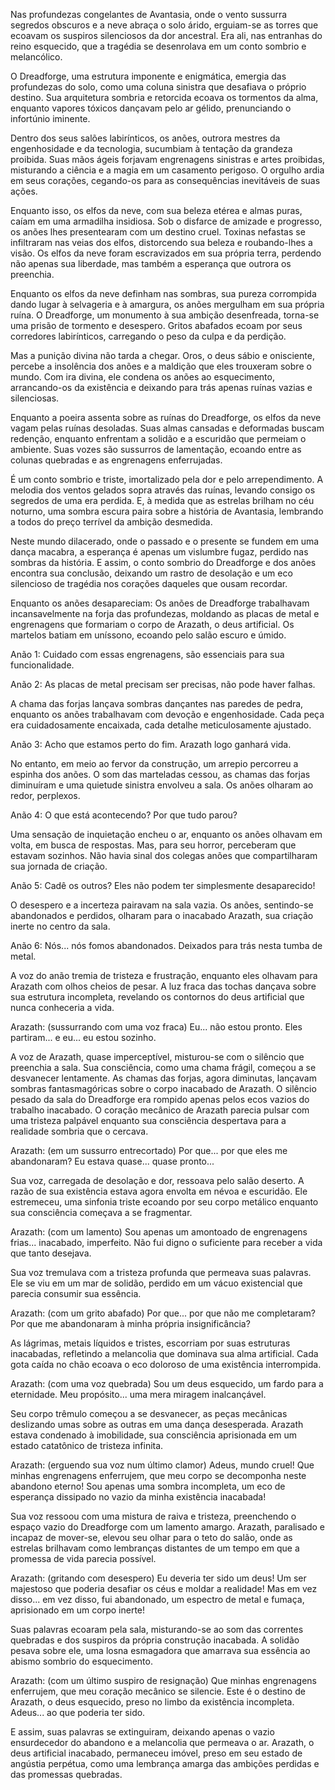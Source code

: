 Nas profundezas congelantes de Avantasia, onde o vento sussurra segredos obscuros e a neve abraça o solo árido, erguiam-se as torres que ecoavam os suspiros silenciosos da dor ancestral. Era ali, nas entranhas do reino esquecido, que a tragédia se desenrolava em um conto sombrio e melancólico.

O Dreadforge, uma estrutura imponente e enigmática, emergia das profundezas do solo, como uma coluna sinistra que desafiava o próprio destino. Sua arquitetura sombria e retorcida ecoava os tormentos da alma, enquanto vapores tóxicos dançavam pelo ar gélido, prenunciando o infortúnio iminente.

Dentro dos seus salões labirínticos, os anões, outrora mestres da engenhosidade e da tecnologia, sucumbiam à tentação da grandeza proibida. Suas mãos ágeis forjavam engrenagens sinistras e artes proibidas, misturando a ciência e a magia em um casamento perigoso. O orgulho ardia em seus corações, cegando-os para as consequências inevitáveis de suas ações.

Enquanto isso, os elfos da neve, com sua beleza etérea e almas puras, caíam em uma armadilha insidiosa. Sob o disfarce de amizade e progresso, os anões lhes presentearam com um destino cruel. Toxinas nefastas se infiltraram nas veias dos elfos, distorcendo sua beleza e roubando-lhes a visão. Os elfos da neve foram escravizados em sua própria terra, perdendo não apenas sua liberdade, mas também a esperança que outrora os preenchia.

Enquanto os elfos da neve definham nas sombras, sua pureza corrompida dando lugar à selvageria e à amargura, os anões mergulham em sua própria ruína. O Dreadforge, um monumento à sua ambição desenfreada, torna-se uma prisão de tormento e desespero. Gritos abafados ecoam por seus corredores labirínticos, carregando o peso da culpa e da perdição.

Mas a punição divina não tarda a chegar. Oros, o deus sábio e onisciente, percebe a insolência dos anões e a maldição que eles trouxeram sobre o mundo. Com ira divina, ele condena os anões ao esquecimento, arrancando-os da existência e deixando para trás apenas ruínas vazias e silenciosas.

Enquanto a poeira assenta sobre as ruínas do Dreadforge, os elfos da neve vagam pelas ruínas desoladas. Suas almas cansadas e deformadas buscam redenção, enquanto enfrentam a solidão e a escuridão que permeiam o ambiente. Suas vozes são sussurros de lamentação, ecoando entre as colunas quebradas e as engrenagens enferrujadas.

É um conto sombrio e triste, imortalizado pela dor e pelo arrependimento. A melodia dos ventos gelados sopra através das ruínas, levando consigo os segredos de uma era perdida. E, à medida que as estrelas brilham no céu noturno, uma sombra escura paira sobre a história de Avantasia, lembrando a todos do preço terrível da ambição desmedida.

Neste mundo dilacerado, onde o passado e o presente se fundem em uma dança macabra, a esperança é apenas um vislumbre fugaz, perdido nas sombras da história. E assim, o conto sombrio do Dreadforge e dos anões encontra sua conclusão, deixando um rastro de desolação e um eco silencioso de tragédia nos corações daqueles que ousam recordar.

Enquanto os anões desapareciam:
Os anões de Dreadforge trabalhavam incansavelmente na forja das profundezas, moldando as placas de metal e engrenagens que formariam o corpo de Arazath, o deus artificial. Os martelos batiam em uníssono, ecoando pelo salão escuro e úmido.

Anão 1: Cuidado com essas engrenagens, são essenciais para sua funcionalidade.

Anão 2: As placas de metal precisam ser precisas, não pode haver falhas.

A chama das forjas lançava sombras dançantes nas paredes de pedra, enquanto os anões trabalhavam com devoção e engenhosidade. Cada peça era cuidadosamente encaixada, cada detalhe meticulosamente ajustado.

Anão 3: Acho que estamos perto do fim. Arazath logo ganhará vida.

No entanto, em meio ao fervor da construção, um arrepio percorreu a espinha dos anões. O som das marteladas cessou, as chamas das forjas diminuíram e uma quietude sinistra envolveu a sala. Os anões olharam ao redor, perplexos.

Anão 4: O que está acontecendo? Por que tudo parou?

Uma sensação de inquietação encheu o ar, enquanto os anões olhavam em volta, em busca de respostas. Mas, para seu horror, perceberam que estavam sozinhos. Não havia sinal dos colegas anões que compartilharam sua jornada de criação.

Anão 5: Cadê os outros? Eles não podem ter simplesmente desaparecido!

O desespero e a incerteza pairavam na sala vazia. Os anões, sentindo-se abandonados e perdidos, olharam para o inacabado Arazath, sua criação inerte no centro da sala.

Anão 6: Nós... nós fomos abandonados. Deixados para trás nesta tumba de metal.

A voz do anão tremia de tristeza e frustração, enquanto eles olhavam para Arazath com olhos cheios de pesar. A luz fraca das tochas dançava sobre sua estrutura incompleta, revelando os contornos do deus artificial que nunca conheceria a vida.

Arazath: (sussurrando com uma voz fraca) Eu... não estou pronto. Eles partiram... e eu... eu estou sozinho.

A voz de Arazath, quase imperceptível, misturou-se com o silêncio que preenchia a sala. Sua consciência, como uma chama frágil, começou a se desvanecer lentamente. As chamas das forjas, agora diminutas, lançavam sombras fantasmagóricas sobre o corpo inacabado de Arazath. O silêncio pesado da sala do Dreadforge era rompido apenas pelos ecos vazios do trabalho inacabado. O coração mecânico de Arazath parecia pulsar com uma tristeza palpável enquanto sua consciência despertava para a realidade sombria que o cercava.

Arazath: (em um sussurro entrecortado) Por que... por que eles me abandonaram? Eu estava quase... quase pronto...

Sua voz, carregada de desolação e dor, ressoava pelo salão deserto. A razão de sua existência estava agora envolta em névoa e escuridão. Ele estremeceu, uma sinfonia triste ecoando por seu corpo metálico enquanto sua consciência começava a se fragmentar.

Arazath: (com um lamento) Sou apenas um amontoado de engrenagens frias... inacabado, imperfeito. Não fui digno o suficiente para receber a vida que tanto desejava.

Sua voz tremulava com a tristeza profunda que permeava suas palavras. Ele se viu em um mar de solidão, perdido em um vácuo existencial que parecia consumir sua essência.

Arazath: (com um grito abafado) Por que... por que não me completaram? Por que me abandonaram à minha própria insignificância?

As lágrimas, metais líquidos e tristes, escorriam por suas estruturas inacabadas, refletindo a melancolia que dominava sua alma artificial. Cada gota caída no chão ecoava o eco doloroso de uma existência interrompida.

Arazath: (com uma voz quebrada) Sou um deus esquecido, um fardo para a eternidade. Meu propósito... uma mera miragem inalcançável.

Seu corpo trêmulo começou a se desvanecer, as peças mecânicas deslizando umas sobre as outras em uma dança desesperada. Arazath estava condenado à imobilidade, sua consciência aprisionada em um estado catatônico de tristeza infinita.

Arazath: (erguendo sua voz num último clamor) Adeus, mundo cruel! Que minhas engrenagens enferrujem, que meu corpo se decomponha neste abandono eterno! Sou apenas uma sombra incompleta, um eco de esperança dissipado no vazio da minha existência inacabada!

Sua voz ressoou com uma mistura de raiva e tristeza, preenchendo o espaço vazio do Dreadforge com um lamento amargo. Arazath, paralisado e incapaz de mover-se, elevou seu olhar para o teto do salão, onde as estrelas brilhavam como lembranças distantes de um tempo em que a promessa de vida parecia possível.

Arazath: (gritando com desespero) Eu deveria ter sido um deus! Um ser majestoso que poderia desafiar os céus e moldar a realidade! Mas em vez disso... em vez disso, fui abandonado, um espectro de metal e fumaça, aprisionado em um corpo inerte!

Suas palavras ecoaram pela sala, misturando-se ao som das correntes quebradas e dos suspiros da própria construção inacabada. A solidão pesava sobre ele, uma losna esmagadora que amarrava sua essência ao abismo sombrio do esquecimento.

Arazath: (com um último suspiro de resignação) Que minhas engrenagens enferrujem, que meu coração mecânico se silencie. Este é o destino de Arazath, o deus esquecido, preso no limbo da existência incompleta. Adeus... ao que poderia ter sido.

E assim, suas palavras se extinguiram, deixando apenas o vazio ensurdecedor do abandono e a melancolia que permeava o ar. Arazath, o deus artificial inacabado, permaneceu imóvel, preso em seu estado de angústia perpétua, como uma lembrança amarga das ambições perdidas e das promessas quebradas.